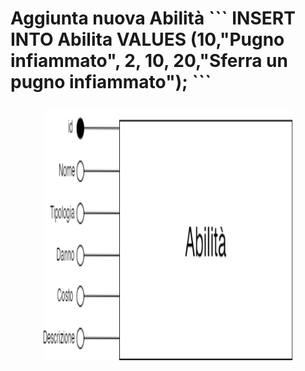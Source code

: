 <h1>Aggiunta nuova Abilità</h>
```
INSERT INTO Abilita VALUES
(10,"Pugno infiammato", 2, 10, 20,"Sferra un pugno infiammato");
```
<p align="center">
<img src="/Immagini/Operazioni/o2.png" width="400" height="400" center>
</p>